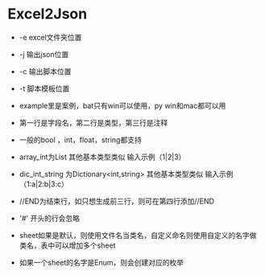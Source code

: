 # Excel2Json

- -e excel文件夹位置
- -j 输出json位置
- -c 输出脚本位置
- -t 脚本模板位置

- example里是案例，bat只有win可以使用，py win和mac都可以用

- 第一行是字段名，第二行是类型，第三行是注释

- 一般的bool ，int，float，string都支持

- array_int为List<int>  其他基本类型类似 输入示例（1|2|3）

- dic_int_string 为Dictionary<int,string> 其他基本类型类似  输入示例（1:a|2:b|3:c）

- //END为结束行，如只想生成前三行，则可在第四行添加//END

- '#' 开头的行会忽略

- sheet如果是默认，则使用文件名当类名，自定义命名则使用自定义的名字做类名，表中可以增加多个sheet
  
- 如果一个sheet的名字是Enum，则会创建对应的枚举
